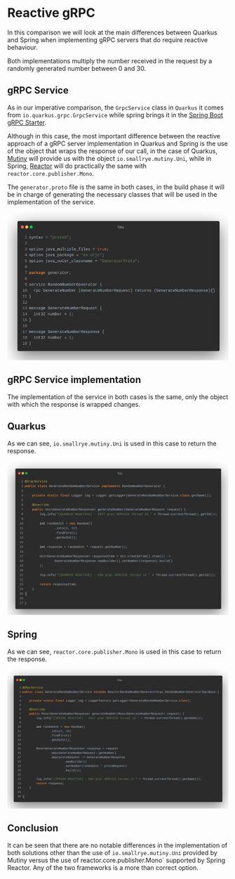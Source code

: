 
# Reactive gRPC

In this comparison we will look at the main differences between Quarkus and Spring when implementing gRPC servers that do require reactive behaviour.

Both implementations multiply the number received in the request by a randomly generated number between 0 and 30.



## gRPC Service
As in our imperative comparison, the `GrpcService` class in `Quarkus` it comes from `io.quarkus.grpc.GrpcService` while spring brings it in the [Spring Boot gRPC Starter](https://github.com/LogNet/grpc-spring-boot-starter).

Although in this case, the most important difference between the reactive approach of a gRPC server implementation in Quarkus and Spring is the use of the object that wraps the response of our call, in the case of Quarkus, [Mutiny](https://quarkus.io/guides/getting-started-reactive) will provide us with the object `io.smallrye.mutiny.Uni`, while in Spring, [Reactor](https://projectreactor.io/docs/core/release/reference/) will do practically the same with `reactor.core.publisher.Mono`.

The `generator.proto` file is the same in both cases, in the build phase it will be in charge of generating the necessary classes that will be used in the implementation of the service.

![Generator proto file](_screenshots/generator-proto-file.jpeg)

## gRPC Service implementation

The implementation of the service in both cases is the same, only the object with which the response is wrapped changes.

## Quarkus

As we can see, `io.smallrye.mutiny.Uni` is used in this case to return the response.

![Quarkus reactive grpc service](_screenshots/quarkus-reactive-grpc-service.jpeg)

## Spring

As we can see, `reactor.core.publisher.Mono` is used in this case to return the response.

![Spring reactive grpc service](_screenshots/spring-reactive-grpc-service.jpeg)

## Conclusion
It can be seen that there are no notable differences in the implementation of both solutions other than the use of `io.smallrye.mutiny.Uni` provided by Mutiny versus the use of reactor.core.publisher.Mono` supported by Spring Reactor. Any of the two frameworks is a more than correct option.